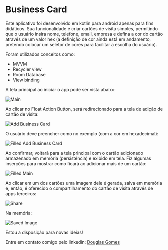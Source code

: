 # Business Card

Este aplicativo foi desenvolvido em kotlin para android apenas para fins didáticos. Sua funcionalidade é criar cartões de visita simples, permitindo que o usuário insira nome, telefone, email, empresa e defina a cor do cartão através de um valor hex (a definição de cor ainda está em andamento, pretendo colocar um seletor de cores para facilitar a escolha do usuário).

Foram utilizados conceitos como:

* MVVM
* Recycler view
* Room Database
* View binding

A tela principal ao iniciar o app pode ser vista abaixo:

![Main](https://github.com/douguizilla/BusinessCard/blob/master/appscreenshots/main.png)

Ao clicar no Float Action Button, será redirecionado para a tela de adição de cartão de visita:

![Add Business Card](https://github.com/douguizilla/BusinessCard/blob/master/appscreenshots/addCard.png)

O usuário deve preencher como no exemplo (com a cor em hexadecimal):

![Filled Add Business Card](https://github.com/douguizilla/BusinessCard/blob/master/appscreenshots/filledAddCard.png)

Ao confirmar, voltará para a tela principal com o cartão adicionado armazenado em memória (persistência) e exibido em tela. Fiz algumas inserções para mostrar como ficará ao adicionar mais de um cartão:

![Filled Main](https://github.com/douguizilla/BusinessCard/blob/master/appscreenshots/filledMain.png)

Ao clicar em um dos cartões uma imagem dele é gerada, salva em memória e, então, é oferecido o compartilhamento do cartão de visita através de apps terceiros:

![Share](https://github.com/douguizilla/BusinessCard/blob/master/appscreenshots/share.png)

Na memória:

![Saved Image](https://github.com/douguizilla/BusinessCard/blob/master/appscreenshots/savedImage.png)

Estou a disposição para novas ideias!

Entre em contato comigo pelo linkedin: [Douglas Gomes](https://www.linkedin.com/in/douglasgomesdepaula/)
